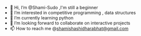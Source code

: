 - 👋 Hi, I’m @Shami-Sudo ,I'm still a beginner 
- 👀 I’m interested in competitive programming , data structures 
- 🌱 I’m currently learning python
- 💞️ I’m looking forward to collaborate on interactive projects
- 📫 How to reach me @shamishashidharabhat@gmail.com

<!---
Shami-Sudo/Shami-Sudo is a ✨ special ✨ repository because its `README.md` (this file) appears on your GitHub profile.
You can click the Preview link to take a look at your changes.
--->

